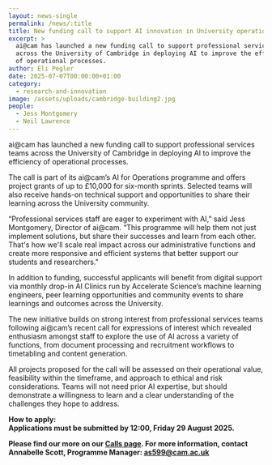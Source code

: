 ```yaml
---
layout: news-single
permalink: /news/:title
title: New funding call to support AI innovation in University operations
excerpt: >
  ai@cam has launched a new funding call to support professional services teams
  across the University of Cambridge in deploying AI to improve the efficiency
  of operational processes. 
author: Eli Pegler
date: 2025-07-07T00:00:00+01:00
category:
  - research-and-innovation
image: /assets/uploads/cambridge-building2.jpg
people:
  - Jess Montgomery
  - Neil Lawrence
---
```

ai@cam has launched a new funding call to support professional services teams across the University of Cambridge in deploying AI to improve the efficiency of operational processes. 

The call is part of its ai@cam’s AI for Operations programme and offers project grants of up to £10,000 for six-month sprints. Selected teams will also receive hands-on technical support and opportunities to share their learning across the University community.

“Professional services staff are eager to experiment with AI,” said Jess Montgomery, Director of ai@cam. “This programme will help them not just implement solutions, but share their successes and learn from each other. That's how we'll scale real impact across our administrative functions and create more responsive and efficient systems that better support our students and researchers."

In addition to funding, successful applicants will benefit from digital support via monthly drop-in AI Clinics run by Accelerate Science’s machine learning engineers, peer learning opportunities and community events to share learnings and outcomes across the University. 

The new initiative builds on strong interest from professional services teams following ai@cam’s recent call for expressions of interest which revealed enthusiasm amongst staff to explore the use of AI across a variety of functions, from document processing and recruitment workflows to timetabling and content generation.

All projects proposed for the call will be assessed on their operational value, feasibility within the timeframe, and approach to ethical and risk considerations. Teams will not need prior AI expertise, but should demonstrate a willingness to learn and a clear understanding of the challenges they hope to address.

**How to apply:\
Applications must be submitted by 12:00, Friday 29 August 2025.** 

**Please find our more on our [Calls page](https://www.ai.cam.ac.uk/calls/ai-for-university-operations-project-funding-call). For more information, contact Annabelle Scott, Programme Manager: as599@cam.ac.uk**